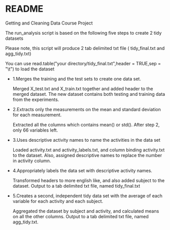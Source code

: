 README
========================================

Getting and Cleaning Data Course Project 

The run_analysis script is based on the following five steps to create 2 tidy datasets

Please note, this script will produce 2 tab delimited txt file ( tidy_final.txt and agg_tidy.txt)

You can use read.table("your directory/tidy_final.txt",header = TRUE,sep = "\t") to load the dataset

* 1.Merges the training and the test sets to create one data set.
    
    Merged X_test.txt and X_train.txt together and added header to the merged dataset. The new dataset contains both
    testing and training data from the experiments.

* 2.Extracts only the measurements on the mean and standard deviation for each measurement. 

    Extracted all the columns which contains mean() or std(). After step 2, only 66 variables left.
    
* 3.Uses descriptive activity names to name the activities in the data set

    Loaded activity.txt and activity_labels.txt, and column binding activity.txt to the dataset. 
    Also, assigned descriptive names to replace the number in activity column.
    
* 4.Appropriately labels the data set with descriptive activity names.

    Transformed headers to more english like, and also added subject to the dataset. 
    Output to a tab delimited txt file, named tidy_final.txt

* 5.Creates a second, independent tidy data set with the average of each variable for each activity and each subject. 

    Aggregated the dataset by subject and activity, and calculated means on all the other columns.
    Output to a tab delimited txt file, named agg_tidy.txt. 
